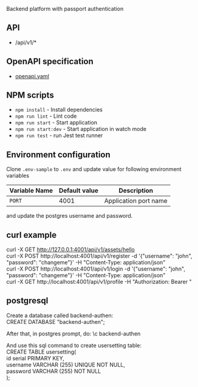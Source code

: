 Backend platform with passport authentication

## API

- /api/v1/\*

## OpenAPI specification

- [openapi.yaml](./openapi/openapi.yaml)

## NPM scripts

- `npm install` - Install dependencies
- `npm run lint` - Lint code
- `npm run start` - Start application
- `npm run start:dev` - Start application in watch mode
- `npm run test` - run Jest test runner

## Environment configuration

Clone `.env-sample` to `.env` and update value for following environment variables

| Variable Name        | Default value  | Description               |
| -------------------- | -------------- | ------------------------- |
| `PORT`               | 4001           | Application port name     |

and update the postgres username and password.  

## curl example
curl -X GET http://127.0.0.1:4001/api/v1/assets/hello  
curl -X POST http://localhost:4001/api/v1/register -d '{"username": "john", "password": "changeme"}' -H "Content-Type: application/json"  
curl -X POST http://localhost:4001/api/v1/login -d '{"username": "john", "password": "changeme"}' -H "Content-Type: application/json"  
curl -X GET http://localhost:4001/api/v1/profile -H "Authorization: Bearer <token>"  
 

## postgresql
Create a database called backend-authen:  
CREATE DATABASE "backend-authen";  
    
After that, in postgres prompt, do: \c backend-authen  

And use this sql command to create usersetting table:  
CREATE TABLE usersetting(  
   id serial PRIMARY KEY,  
   username VARCHAR (255)  UNIQUE NOT NULL,  
   password VARCHAR (255)  NOT NULL  
);  

